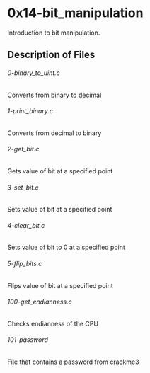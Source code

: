 # 0x14-bit_manipulation
Introduction to bit manipulation. 

## Description of Files
<h6>0-binary_to_uint.c</h6>
Converts from binary to decimal
<h6>1-print_binary.c</h6>
Converts from decimal to binary
<h6>2-get_bit.c</h6>
Gets value of bit at a specified point
<h6>3-set_bit.c</h6>
Sets value of bit at a specified point
<h6>4-clear_bit.c</h6>
Sets value of bit to 0 at a specified point
<h6>5-flip_bits.c</h6>
Flips value of bit at a specified point
<h6>100-get_endianness.c</h6>
Checks endianness of the CPU
<h6>101-password</h6>
File that contains a password from crackme3
